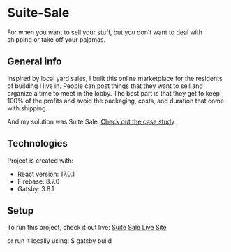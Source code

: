 # Suite-Sale
For when you want to sell your stuff, but you don’t want to deal with shipping or take off your pajamas.

## General info
Inspired by local yard sales, I built this online marketplace for the residents of building I live in. People can post things that they want to sell and organize a time to meet in the lobby. The best part is that they get to keep 100% of the profits and avoid the packaging, costs, and duration that come with shipping.

And my solution was Suite Sale.
[Check out the case study](https://www.lamarelimbo.com/case-studies/suite-sale-case-study "Suite Sale's Case Study")

	
## Technologies
Project is created with:
* React version: 17.0.1
* Firebase: 8.7.0
* Gatsby: 3.8.1
	
## Setup
To run this project, check it out live:
[Suite Sale Live Site](https://www.suitesale.ca/ "Suite Sale's Homepage")

or run it locally using:
$ gatsby build
